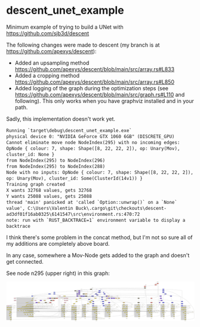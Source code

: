 # descent_unet_example

Minimum example of trying to build a UNet with https://github.com/sjb3d/descent

The following changes were made to descent (my branch is at https://github.com/apexys/descent):

- Added an upsampling method https://github.com/apexys/descent/blob/main/src/array.rs#L833
- Added a cropping method https://github.com/apexys/descent/blob/main/src/array.rs#L850
- Added logging of the graph during the optimization steps (see https://github.com/apexys/descent/blob/main/src/graph.rs#L110 and following). This only works when you have graphviz installed and in your path.

Sadly, this implementation doesn't work yet.

```
Running `target\debug\descent_unet_example.exe`
physical device 0: "NVIDIA GeForce GTX 1060 6GB" (DISCRETE_GPU)
Cannot eliminate move node NodeIndex(295) with no incoming edges: OpNode { colour: 7, shape: Shape([8, 22, 22, 2]), op: Unary(Mov), cluster_id: None }
from NodeIndex(295) to NodeIndex(296)
from NodeIndex(295) to NodeIndex(288)
Node with no inputs: OpNode { colour: 7, shape: Shape([8, 22, 22, 2]), op: Unary(Mov), cluster_id: Some(ClusterId(14v1)) }
Training graph created
X wants 32768 values, gets 32768
Y wants 25088 values, gets 25088
thread 'main' panicked at 'called `Option::unwrap()` on a `None` value', C:\Users\Valentin Buck\.cargo\git\checkouts\descent-ad3df01f16ab0325\6141547\src\environment.rs:470:72
note: run with `RUST_BACKTRACE=1` environment variable to display a backtrace
```
I think there's some problem in the concat method, but I'm not so sure all of my additions are completely above board.

In any case, somewhere a Mov-Node gets added to the graph and doesn't get connected.

See node n295 (upper right) in this graph:

![](svgs/after_build_clusters.svg)
